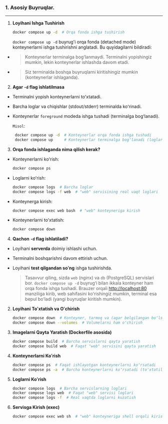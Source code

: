### 1.  Asosiy Buyruqlar.

----
1. **Loyihani Ishga Tushirish**
    ```bash
    docker compose up -d  # Orqa fonda ishga tushirish
    ```
      `docker compose up -d` buyrug'i orqa fonda (detached mode) konteynerlarni ishga tushirishni anglatadi. Bu quyidagilarni bildiradi:
  - > Konteynerlar terminalga bogʻlanmaydi. Terminalni yopishingiz mumkin, lekin konteynerlar ishlashda davom etadi.  
  - > Siz terminalda boshqa buyruqlarni kiritishingiz mumkin (konteynerlar ishlaganda).

2.  **Agar `-d` flag ishlatilmasa**
   - Terminalni yopish konteynerlarni toʻxtatadi.
   - Barcha loglar va chiqishlar (stdout/stderr) terminalda koʻrinadi.
   - Konteynerlar `foreground` modeda ishga tushadi (terminalga bogʻlanadi).

      `Misol`:

     ```bash
      docker compose up -d  # Konteynerlar orqa fonda ishga tushadi
      docker compose up     # Konteynerlar terminalga bogʻlanadi (loglar koʻrinadi)
     ```
3. **Orqa fonda ishlaganda nima qilish kerak?**  
- Konteynerlarni koʻrish:
  ```bash
  docker compose ps
  ```
- Loglarni koʻrish:
  ```bash
  docker compose logs  # Barcha loglar
  docker compose logs -f web  # "web" servisining real vaqt loglari
  ```
- Konteynerga kirish:
  ```bash
  docker compose exec web bash  # "web" konteyneriga kirish
  ```
- Konteynerlarni toʻxtatish:
  ```bash
  docker compose down
  ```
4. **Qachon `-d` flag ishlatiladi?**
- Loyihani **serverda** doimiy ishlashi uchun.
- Terminalni boshqarishni davom ettirish uchun.
- Loyihani **test qilgandan soʻng** ishga tushirishda.

  > Tasavvur qiling, sizda `web` (nginx) va `db` (PostgreSQL) servislari bor.
  `docker compose up -d` buyrugʻi bilan ikkala konteyner ham orqa fonda ishga tushadi.
  Brauzer orqali [http://localhost:80](http://localhost:80) manziliga kirib, web sahifasini koʻrishingiz mumkin,
  terminal esa bepul boʻladi (yangi buyruqlar kiritish mumkin).

2. **Loyihani Toʻxtatish va Oʻchirish**
    ```bash
    docker compose down  # Konteyner, tarmoq va (agar belgilangan boʻlsa) volumeni oʻchirish
    docker compose down --volumes  # Volumelarni ham oʻchirish
    ```
3.  **Imagelarni Qayta Yaratish (Dockerfile asosida)**

    ```bash
    docker compose build  # Barcha servislarni qayta yaratish
    docker compose build web  # Faqat "web" servisini qayta yaratish
    ```
4. **Konteynerlarni Koʻrish**
    ```bash
    docker compose ps  # Faqat ishlayotgan konteynerlarni koʻrsatadi
    docker compose ps -a  # Barcha konteynerlarni koʻrsatadi (toʻxtatilganlar ham)
    ```
5. **Loglarni Koʻrish**
    ```bash
    docker compose logs  # Barcha servislarning loglari
    docker compose logs web  # Faqat "web" servisi loglari
    docker compose logs -f  # Real vaqtda loglarni kuzatish
    ```
6.  **Servisga Kirish (exec)**

    ```bash
    docker compose exec web sh  # "web" konteyneriga shell orqali kirish
    ```











































































































































































































